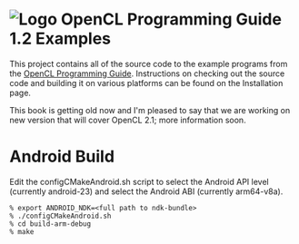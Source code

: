 ![Logo](logo.jpeg) OpenCL Programming Guide 1.2 Examples
=======================================================================

This project contains all of the source code to the example programs
from the [OpenCL Programming
Guide](http://www.heterogeneouscompute.org/?page_id=5). Instructions
on checking out the source code and building it on various platforms
can be found on the Installation page.

This book is getting old now and I'm pleased to say that we are
working on new version that will cover OpenCL 2.1; more information
soon.

Android Build
=============

Edit the configCMakeAndroid.sh script to select the Android API level (currently android-23) and
select the Android ABI (currently arm64-v8a).

    % export ANDROID_NDK=<full path to ndk-bundle>
    % ./configCMakeAndroid.sh
    % cd build-arm-debug
    % make
